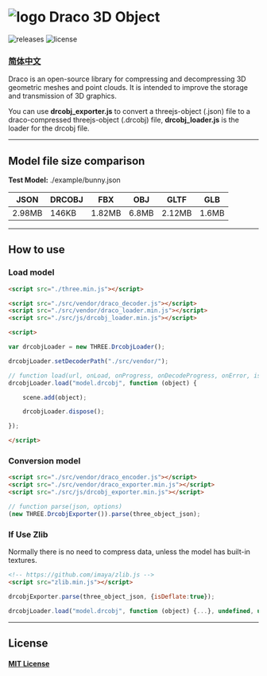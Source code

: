 # ![logo](https://cdn.jsdelivr.net/gh/Ouyang-Zhaoxing/drcobj@master/logo.png) Draco 3D Object

![releases](https://img.shields.io/badge/releases-1.1.0-blue.svg?style=flat-square)
![license](https://img.shields.io/badge/license-MIT-green.svg?style=flat-square)

### [简体中文](https://github.com/Ouyang-Zhaoxing/drcobj/blob/master/README_CN.md)

Draco is an open-source library for compressing and decompressing 3D geometric meshes and point clouds. It is intended to improve the storage and transmission of 3D graphics.

You can use **drcobj_exporter.js** to convert a threejs-object (.json) file to a draco-compressed threejs-object (.drcobj) file, **drcobj_loader.js** is the loader for the drcobj file.

---

## Model file size comparison

**Test Model:** ./example/bunny.json

| JSON | DRCOBJ | FBX | OBJ | GLTF | GLB |
| --- | --- | --- | --- | --- | --- |
| 2.98MB | 146KB | 1.82MB | 6.8MB | 2.12MB | 1.6MB |

---

## How to use

### Load model

```html
<script src="./three.min.js"></script>

<script src="./src/vendor/draco_decoder.js"></script>
<script src="./src/vendor/draco_loader.min.js"></script>
<script src="./src/js/drcobj_loader.min.js"></script>

<script>

var drcobjLoader = new THREE.DrcobjLoader();

drcobjLoader.setDecoderPath("./src/vendor/");

// function load(url, onLoad, onProgress, onDecodeProgress, onError, isInflate)
drcobjLoader.load("model.drcobj", function (object) {

    scene.add(object);

    drcobjLoader.dispose();

});

</script>
```

### Conversion model

```html
<script src="./src/vendor/draco_encoder.js"></script>
<script src="./src/vendor/draco_exporter.min.js"></script>
<script src="./src/js/drcobj_exporter.min.js"></script>
```

```javascript
// function parse(json, options)
(new THREE.DrcobjExporter()).parse(three_object_json);
```

### If Use Zlib

Normally there is no need to compress data, unless the model has built-in textures.

```html
<!-- https://github.com/imaya/zlib.js -->
<script src="zlib.min.js"></script>
```

```javascript
drcobjExporter.parse(three_object_json, {isDeflate:true});

drcobjLoader.load("model.drcobj", function (object) {...}, undefined, undefined, undefined, true);
```

---

## License
#### [MIT License](https://github.com/Ouyang-Zhaoxing/drcobj/blob/master/LICENSE)
